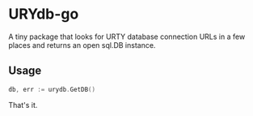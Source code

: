 # URYdb-go

A tiny package that looks for URTY database connection URLs in a few places and returns an open sql.DB instance.

## Usage
```go
db, err := urydb.GetDB()
```
That's it.
